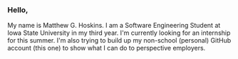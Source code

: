 ### Hello, 
My name is Matthew G. Hoskins.  I am a Software Engineering Student at Iowa State University in my third year.
I'm currently looking for an internship for this summer.
I'm also trying to build up my non-school (personal) GitHub account (this one) to show what I can do to perspective employers.

<!--
**mghoskins/mghoskins** is a ✨ _special_ ✨ repository because its `README.md` (this file) appears on your GitHub profile.

Here are some ideas to get you started:

- 🔭 I’m currently working on ...
- 🌱 I’m currently learning ...
- 👯 I’m looking to collaborate on ...
- 🤔 I’m looking for help with ...
- 💬 Ask me about ...
- 📫 How to reach me: ...
- 😄 Pronouns: ...
- ⚡ Fun fact: ...
-->

